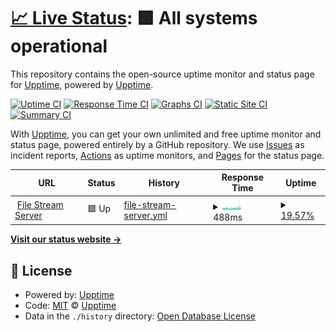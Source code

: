# [📈 Live Status](https://upptime.github.io/upptime): <!--live status--> **🟩 All systems operational**

This repository contains the open-source uptime monitor and status page for [Upptime](https://upptime.js.org), powered by [Upptime](https://github.com/upptime/upptime).

[![Uptime CI](https://github.com/EverythingSuckz/status/workflows/Uptime%20CI/badge.svg)](https://github.com/EverythingSuckz/status/actions?query=workflow%3A%22Uptime+CI%22)
[![Response Time CI](https://github.com/EverythingSuckz/status/workflows/Response%20Time%20CI/badge.svg)](https://github.com/EverythingSuckz/status/actions?query=workflow%3A%22Response+Time+CI%22)
[![Graphs CI](https://github.com/EverythingSuckz/status/workflows/Graphs%20CI/badge.svg)](https://github.com/EverythingSuckz/status/actions?query=workflow%3A%22Graphs+CI%22)
[![Static Site CI](https://github.com/EverythingSuckz/status/workflows/Static%20Site%20CI/badge.svg)](https://github.com/EverythingSuckz/status/actions?query=workflow%3A%22Static+Site+CI%22)
[![Summary CI](https://github.com/EverythingSuckz/status/workflows/Summary%20CI/badge.svg)](https://github.com/EverythingSuckz/status/actions?query=workflow%3A%22Summary+CI%22)

With [Upptime](https://upptime.js.org), you can get your own unlimited and free uptime monitor and status page, powered entirely by a GitHub repository. We use [Issues](https://github.com/upptime/upptime/issues) as incident reports, [Actions](https://github.com/EverythingSuckz/status/actions) as uptime monitors, and [Pages](https://upptime.github.io/upptime) for the status page.

<!--start: status pages-->
<!-- This summary is generated by Upptime (https://github.com/upptime/upptime) -->
<!-- Do not edit this manually, your changes will be overwritten -->
<!-- prettier-ignore -->
| URL | Status | History | Response Time | Uptime |
| --- | ------ | ------- | ------------- | ------ |
| <img alt="" src="https://invalid.gq/favicon.ico" height="13"> [File Stream Server](https://api.invalid.gq/api/status) | 🟩 Up | [file-stream-server.yml](https://github.com/EverythingSuckz/status/commits/HEAD/history/file-stream-server.yml) | <details><summary><img alt="Response time graph" src="./graphs/file-stream-server/response-time-week.png" height="20"> 488ms</summary><br><a href="https://EverythingSuckz.github.io/status/history/file-stream-server"><img alt="Response time 577" src="https://img.shields.io/endpoint?url=https%3A%2F%2Fraw.githubusercontent.com%2FEverythingSuckz%2Fstatus%2FHEAD%2Fapi%2Ffile-stream-server%2Fresponse-time.json"></a><br><a href="https://EverythingSuckz.github.io/status/history/file-stream-server"><img alt="24-hour response time 681" src="https://img.shields.io/endpoint?url=https%3A%2F%2Fraw.githubusercontent.com%2FEverythingSuckz%2Fstatus%2FHEAD%2Fapi%2Ffile-stream-server%2Fresponse-time-day.json"></a><br><a href="https://EverythingSuckz.github.io/status/history/file-stream-server"><img alt="7-day response time 488" src="https://img.shields.io/endpoint?url=https%3A%2F%2Fraw.githubusercontent.com%2FEverythingSuckz%2Fstatus%2FHEAD%2Fapi%2Ffile-stream-server%2Fresponse-time-week.json"></a><br><a href="https://EverythingSuckz.github.io/status/history/file-stream-server"><img alt="30-day response time 575" src="https://img.shields.io/endpoint?url=https%3A%2F%2Fraw.githubusercontent.com%2FEverythingSuckz%2Fstatus%2FHEAD%2Fapi%2Ffile-stream-server%2Fresponse-time-month.json"></a><br><a href="https://EverythingSuckz.github.io/status/history/file-stream-server"><img alt="1-year response time 577" src="https://img.shields.io/endpoint?url=https%3A%2F%2Fraw.githubusercontent.com%2FEverythingSuckz%2Fstatus%2FHEAD%2Fapi%2Ffile-stream-server%2Fresponse-time-year.json"></a></details> | <details><summary><a href="https://EverythingSuckz.github.io/status/history/file-stream-server">19.57%</a></summary><a href="https://EverythingSuckz.github.io/status/history/file-stream-server"><img alt="All-time uptime 12.12%" src="https://img.shields.io/endpoint?url=https%3A%2F%2Fraw.githubusercontent.com%2FEverythingSuckz%2Fstatus%2FHEAD%2Fapi%2Ffile-stream-server%2Fuptime.json"></a><br><a href="https://EverythingSuckz.github.io/status/history/file-stream-server"><img alt="24-hour uptime 100.00%" src="https://img.shields.io/endpoint?url=https%3A%2F%2Fraw.githubusercontent.com%2FEverythingSuckz%2Fstatus%2FHEAD%2Fapi%2Ffile-stream-server%2Fuptime-day.json"></a><br><a href="https://EverythingSuckz.github.io/status/history/file-stream-server"><img alt="7-day uptime 19.57%" src="https://img.shields.io/endpoint?url=https%3A%2F%2Fraw.githubusercontent.com%2FEverythingSuckz%2Fstatus%2FHEAD%2Fapi%2Ffile-stream-server%2Fuptime-week.json"></a><br><a href="https://EverythingSuckz.github.io/status/history/file-stream-server"><img alt="30-day uptime 11.87%" src="https://img.shields.io/endpoint?url=https%3A%2F%2Fraw.githubusercontent.com%2FEverythingSuckz%2Fstatus%2FHEAD%2Fapi%2Ffile-stream-server%2Fuptime-month.json"></a><br><a href="https://EverythingSuckz.github.io/status/history/file-stream-server"><img alt="1-year uptime 12.12%" src="https://img.shields.io/endpoint?url=https%3A%2F%2Fraw.githubusercontent.com%2FEverythingSuckz%2Fstatus%2FHEAD%2Fapi%2Ffile-stream-server%2Fuptime-year.json"></a></details>

<!--end: status pages-->

[**Visit our status website →**](https://upptime.github.io/upptime)

## 📄 License

- Powered by: [Upptime](https://github.com/upptime/upptime)
- Code: [MIT](./LICENSE) © [Upptime](https://upptime.js.org)
- Data in the `./history` directory: [Open Database License](https://opendatacommons.org/licenses/odbl/1-0/)
